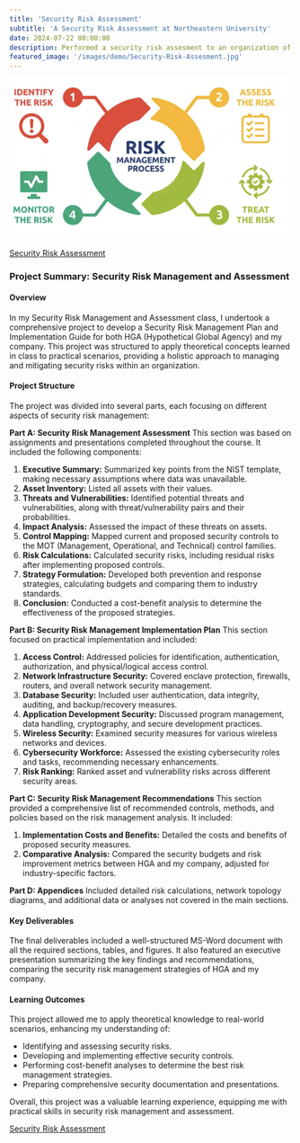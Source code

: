 ```yaml
---
title: 'Security Risk Assessment'
subtitle: 'A Security Risk Assessment at Northeastern University'
date: 2024-07-22 00:00:00
description: Performed a security risk assesment to an organization of my choice.
featured_image: '/images/demo/Security-Risk-Assesment.jpg'
---
```


![](/images/demo/Risk-Management-Process.jpg)

[Security Risk Assessment](https://vkibaja.github.io/assets/Security_Risk_Assesment.pdf)

### Project Summary: Security Risk Management and Assessment

#### Overview
In my Security Risk Management and Assessment class, I undertook a comprehensive project to develop a Security Risk Management Plan and Implementation Guide for both HGA (Hypothetical Global Agency) and my company. This project was structured to apply theoretical concepts learned in class to practical scenarios, providing a holistic approach to managing and mitigating security risks within an organization.

#### Project Structure
The project was divided into several parts, each focusing on different aspects of security risk management:

**Part A: Security Risk Management Assessment**
This section was based on assignments and presentations completed throughout the course. It included the following components:
1. **Executive Summary:** Summarized key points from the NIST template, making necessary assumptions where data was unavailable.
2. **Asset Inventory:** Listed all assets with their values.
3. **Threats and Vulnerabilities:** Identified potential threats and vulnerabilities, along with threat/vulnerability pairs and their probabilities.
4. **Impact Analysis:** Assessed the impact of these threats on assets.
5. **Control Mapping:** Mapped current and proposed security controls to the MOT (Management, Operational, and Technical) control families.
6. **Risk Calculations:** Calculated security risks, including residual risks after implementing proposed controls.
7. **Strategy Formulation:** Developed both prevention and response strategies, calculating budgets and comparing them to industry standards.
8. **Conclusion:** Conducted a cost-benefit analysis to determine the effectiveness of the proposed strategies.

**Part B: Security Risk Management Implementation Plan**
This section focused on practical implementation and included:
1. **Access Control:** Addressed policies for identification, authentication, authorization, and physical/logical access control.
2. **Network Infrastructure Security:** Covered enclave protection, firewalls, routers, and overall network security management.
3. **Database Security:** Included user authentication, data integrity, auditing, and backup/recovery measures.
4. **Application Development Security:** Discussed program management, data handling, cryptography, and secure development practices.
5. **Wireless Security:** Examined security measures for various wireless networks and devices.
6. **Cybersecurity Workforce:** Assessed the existing cybersecurity roles and tasks, recommending necessary enhancements.
7. **Risk Ranking:** Ranked asset and vulnerability risks across different security areas.

**Part C: Security Risk Management Recommendations**
This section provided a comprehensive list of recommended controls, methods, and policies based on the risk management analysis. It included:
1. **Implementation Costs and Benefits:** Detailed the costs and benefits of proposed security measures.
2. **Comparative Analysis:** Compared the security budgets and risk improvement metrics between HGA and my company, adjusted for industry-specific factors.

**Part D: Appendices**
Included detailed risk calculations, network topology diagrams, and additional data or analyses not covered in the main sections.

#### Key Deliverables
The final deliverables included a well-structured MS-Word document with all the required sections, tables, and figures. It also featured an executive presentation summarizing the key findings and recommendations, comparing the security risk management strategies of HGA and my company.

#### Learning Outcomes
This project allowed me to apply theoretical knowledge to real-world scenarios, enhancing my understanding of:
- Identifying and assessing security risks.
- Developing and implementing effective security controls.
- Performing cost-benefit analyses to determine the best risk management strategies.
- Preparing comprehensive security documentation and presentations.

Overall, this project was a valuable learning experience, equipping me with practical skills in security risk management and assessment.

[Security Risk Assessment](https://vkibaja.github.io/assets/Security_Risk_Assesment.pdf)
